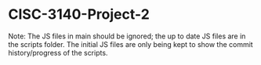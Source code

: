 # CISC-3140-Project-2
Note: The JS files in main should be ignored; the up to date JS files are in the scripts folder. The initial JS files are only being kept to show the commit history/progress of the scripts.
